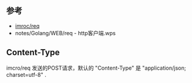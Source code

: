 ## 参考

- [imroc/req](https://github.com/imroc/req)
- notes/Golang/WEB/req - http客户端.wps

## Content-Type

imcro/req 发送的POST请求，默认的 "Content-Type" 是 "application/json; charset=utf-8" .




